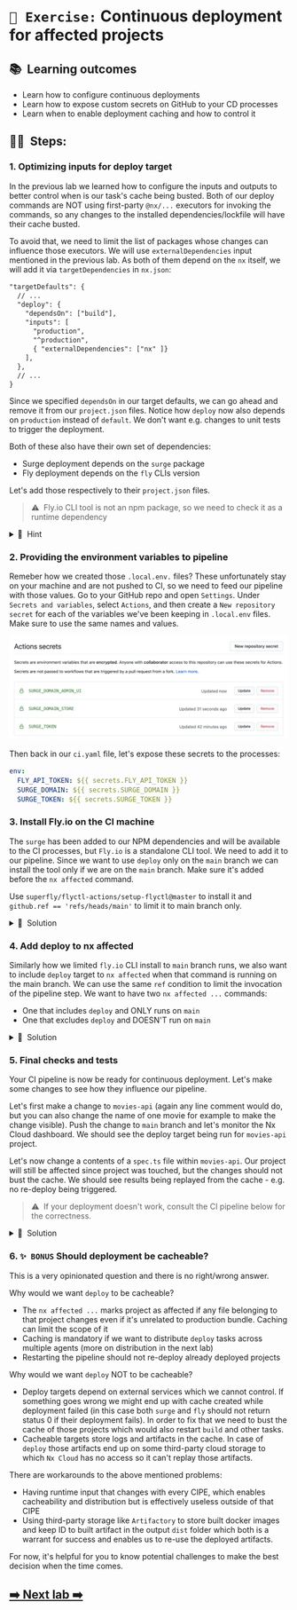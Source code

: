 # `📖 Exercise:` Continuous deployment for affected projects

## 📚&nbsp;&nbsp;**Learning outcomes**

- Learn how to configure continuous deployments
- Learn how to expose custom secrets on GitHub to your CD processes
- Learn when to enable deployment caching and how to control it

## 🏋️‍♀️&nbsp;&nbsp;Steps:

### 1. Optimizing inputs for deploy target

In the previous lab we learned how to configure the inputs and outputs to better control when is our task's cache being busted.
Both of our deploy commands are NOT using first-party `@nx/...` executors for invoking the commands, so any changes to the installed dependencies/lockfile will have their cache busted.

To avoid that, we need to limit the list of packages whose changes can influence those executors. We will use `externalDependencies` input mentioned in the previous lab. As both of them depend on the `nx` itself, we will add it via `targetDependencies` in `nx.json`:

```jsonc
"targetDefaults": {
  // ...
  "deploy": {
    "dependsOn": ["build"],
    "inputs": [
      "production",
      "^production",
      { "externalDependencies": ["nx" ]}
    ],
  },
  // ...
}
```

Since we specified `dependsOn` in our target defaults, we can go ahead and remove it from our `project.json` files. Notice how `deploy` now also depends on `production` instead of `default`. We don't want e.g. changes to unit tests to trigger the deployment.

Both of these also have their own set of dependencies:

- Surge deployment depends on the `surge` package
- Fly deployment depends on the `fly` CLIs version

Let's add those respectively to their `project.json` files.

> ⚠️&nbsp;&nbsp;Fly.io CLI tool is not an npm package, so we need to check it as a runtime dependency

<details>
<summary>🐳&nbsp;&nbsp;Hint</summary>

// apps/movies-app/project.json

```jsonc
"deploy": {
  // ...
  "inputs": [{ "externalDependencies": ["nx", "surge" ] }]
  // ...
}
```

// apps/movies-api/project.json

```jsonc
"deploy": {
  // ...
  "inputs": [{ "runtime": "fly version" }]
  // ...
}
```

</details>

### 2. Providing the environment variables to pipeline

Remeber how we created those `.local.env.` files? These unfortunately stay on your machine and are not pushed to CI, so we need to feed our pipeline with those values. Go to your GitHub repo and open `Settings`. Under `Secrets and variables`, select `Actions`, and then create a `New repository secret` for each of the variables we've been keeping in `.local.env` files. Make sure to use the same names and values.

![GitHub secrets](../assets/github-secrets.png)

Then back in our `ci.yaml` file, let's expose these secrets to the processes:

```yaml
env:
  FLY_API_TOKEN: ${{ secrets.FLY_API_TOKEN }}
  SURGE_DOMAIN: ${{ secrets.SURGE_DOMAIN }}
  SURGE_TOKEN: ${{ secrets.SURGE_TOKEN }}
```

### 3. Install Fly.io on the CI machine

The `surge` has been added to our NPM dependencies and will be available to the CI processes, but `Fly.io` is a standalone CLI tool. We need to add it to our pipeline. Since we want to use `deploy` only on the `main` branch we can install the tool only if we are on the `main` branch. Make sure it's added before the `nx affected` command.

Use `superfly/flyctl-actions/setup-flyctl@master` to install it and `github.ref == 'refs/heads/main'` to limit it to main branch only.

<details>
<summary>🐳&nbsp;&nbsp;Solution</summary>

```yaml
- name: Setup flyctl
  uses: superfly/flyctl-actions/setup-flyctl@master
  if: github.ref == 'refs/heads/main'
```

</details>

### 4. Add deploy to nx affected

Similarly how we limited `fly.io` CLI install to `main` branch runs, we also want to include `deploy` target to `nx affected` when that command is running on the main branch. We can use the same `ref` condition to limit the invocation of the pipeline step. We want to have two `nx affected ...` commands:

- One that includes `deploy` and ONLY runs on `main`
- One that excludes `deploy` and DOESN'T run on `main`

<details>
<summary>🐳&nbsp;&nbsp;Solution</summary>

```yaml
- run: npx nx affected -t lint test build e2e deploy
  if: github.ref == 'refs/heads/main'

- run: npx nx affected -t lint test build e2e
  if: github.ref != 'refs/heads/main'
```

</details>

### 5. Final checks and tests

Your CI pipeline is now be ready for continuous deployment. Let's make some changes to see how they influence our pipeline.

Let's first make a change to `movies-api` (again any line comment would do, but you can also change the name of one movie for example to make the change visible). Push the change to `main` branch and let's monitor the Nx Cloud dashboard. We should see the deploy target being run for `movies-api` project.

Let's now change a contents of a `spec.ts` file within `movies-api`. Our project will still be affected since project was touched, but the changes should not bust the cache. We should see results being replayed from the cache - e.g. no re-deploy being triggered.

> ⚠️&nbsp;&nbsp;If your deployment doesn't work, consult the CI pipeline below for the correctness.

<details>
<summary>🐳&nbsp;&nbsp;Solution</summary>

```yaml
name: CI

on:
  push:
    branches:
      - main
  pull_request:

env:
  SURGE_DOMAIN: ${{ secrets.SURGE_DOMAIN }}
  SURGE_TOKEN: ${{ secrets.SURGE_TOKEN }}
  FLY_API_TOKEN: ${{ secrets.FLY_API_TOKEN }}

permissions:
  actions: read
  contents: read

jobs:
  main:
    runs-on: ubuntu-latest
    steps:
      - uses: actions/checkout@v4
        with:
          fetch-depth: 0

      # This enables task distribution via Nx Cloud
      # - run: npx nx-cloud start-ci-run --distribute-on="3 linux-medium-js" --stop-agents-after="e2e-ci"

      # Cache node_modules
      - uses: actions/setup-node@v4
        with:
          node-version: 20
          cache: 'npm'

      - run: npm ci --legacy-peer-deps
      - run: npx playwright install --with-deps
      - uses: nrwl/nx-set-shas@v4

      - name: Setup flyctl
        uses: superfly/flyctl-actions/setup-flyctl@master
        if: github.ref == 'refs/heads/main'

      - run: npx nx affected -t lint test build e2e deploy
        if: github.ref == 'refs/heads/main'

      - run: npx nx affected -t lint test build e2e
        if: github.ref != 'refs/heads/main'
```

</details>

### 6. `✨ BONUS` Should deployment be cacheable?

This is a very opinionated question and there is no right/wrong answer.

Why would we want `deploy` to be cacheable?

- The `nx affected ...` marks project as affected if any file belonging to that project changes even if it's unrelated to production bundle. Caching can limit the scope of it
- Caching is mandatory if we want to distribute `deploy` tasks across multiple agents (more on distribution in the next lab)
- Restarting the pipeline should not re-deploy already deployed projects

Why would we want `deploy` NOT to be cacheable?

- Deploy targets depend on external services which we cannot control. If something goes wrong we might end up with cache created while deployment failed (in this case both `surge` and `fly` should not return status 0 if their deployment fails). In order to fix that we need to bust the cache of those projects which would also restart `build` and other tasks.
- Cacheable targets store logs and artifacts in the cache. In case of `deploy` those artifacts end up on some third-party cloud storage to which `Nx Cloud` has no access so it can't replay those artifacts.

There are workarounds to the above mentioned problems:

- Having runtime input that changes with every CIPE, which enables cacheability and distribution but is effectively useless outside of that CIPE
- Using third-party storage like `Artifactory` to store built docker images and keep ID to built artifact in the output `dist` folder which both is a warrant for success and enables us to re-use the deployed artifacts.

For now, it's helpful for you to know potential challenges to make the best decision when the time comes.

## [➡️ Next lab ➡️](./nx-agents.md)
